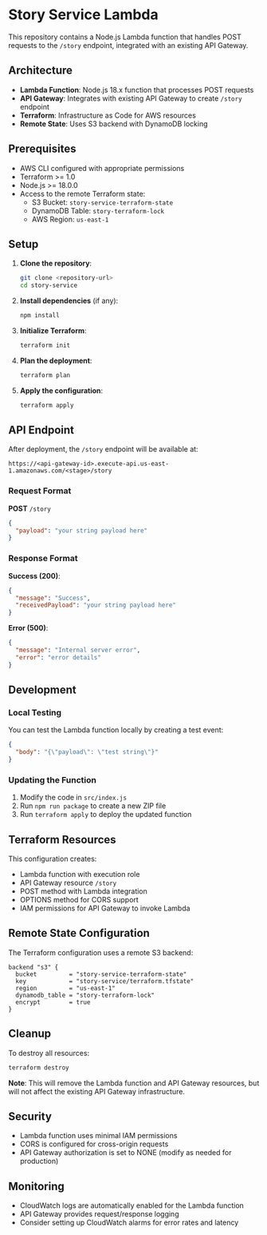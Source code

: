 # Story Service Lambda

This repository contains a Node.js Lambda function that handles POST requests to the `/story` endpoint, integrated with an existing API Gateway.

## Architecture

- **Lambda Function**: Node.js 18.x function that processes POST requests
- **API Gateway**: Integrates with existing API Gateway to create `/story` endpoint
- **Terraform**: Infrastructure as Code for AWS resources
- **Remote State**: Uses S3 backend with DynamoDB locking

## Prerequisites

- AWS CLI configured with appropriate permissions
- Terraform >= 1.0
- Node.js >= 18.0.0
- Access to the remote Terraform state:
  - S3 Bucket: `story-service-terraform-state`
  - DynamoDB Table: `story-terraform-lock`
  - AWS Region: `us-east-1`

## Setup

1. **Clone the repository**:
   ```bash
   git clone <repository-url>
   cd story-service
   ```

2. **Install dependencies** (if any):
   ```bash
   npm install
   ```

3. **Initialize Terraform**:
   ```bash
   terraform init
   ```

4. **Plan the deployment**:
   ```bash
   terraform plan
   ```

5. **Apply the configuration**:
   ```bash
   terraform apply
   ```

## API Endpoint

After deployment, the `/story` endpoint will be available at:
```
https://<api-gateway-id>.execute-api.us-east-1.amazonaws.com/<stage>/story
```

### Request Format

**POST** `/story`

```json
{
  "payload": "your string payload here"
}
```

### Response Format

**Success (200)**:
```json
{
  "message": "Success",
  "receivedPayload": "your string payload here"
}
```

**Error (500)**:
```json
{
  "message": "Internal server error",
  "error": "error details"
}
```

## Development

### Local Testing

You can test the Lambda function locally by creating a test event:

```json
{
  "body": "{\"payload\": \"test string\"}"
}
```

### Updating the Function

1. Modify the code in `src/index.js`
2. Run `npm run package` to create a new ZIP file
3. Run `terraform apply` to deploy the updated function

## Terraform Resources

This configuration creates:

- Lambda function with execution role
- API Gateway resource `/story`
- POST method with Lambda integration
- OPTIONS method for CORS support
- IAM permissions for API Gateway to invoke Lambda

## Remote State Configuration

The Terraform configuration uses a remote S3 backend:

```hcl
backend "s3" {
  bucket         = "story-service-terraform-state"
  key            = "story-service/terraform.tfstate"
  region         = "us-east-1"
  dynamodb_table = "story-terraform-lock"
  encrypt        = true
}
```

## Cleanup

To destroy all resources:

```bash
terraform destroy
```

**Note**: This will remove the Lambda function and API Gateway resources, but will not affect the existing API Gateway infrastructure.

## Security

- Lambda function uses minimal IAM permissions
- CORS is configured for cross-origin requests
- API Gateway authorization is set to NONE (modify as needed for production)

## Monitoring

- CloudWatch logs are automatically enabled for the Lambda function
- API Gateway provides request/response logging
- Consider setting up CloudWatch alarms for error rates and latency 